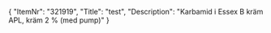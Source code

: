 {
  "ItemNr": "321919",
  "Title": "test",
  "Description": "Karbamid i Essex B kräm APL, kräm 2 % (med pump)"
}